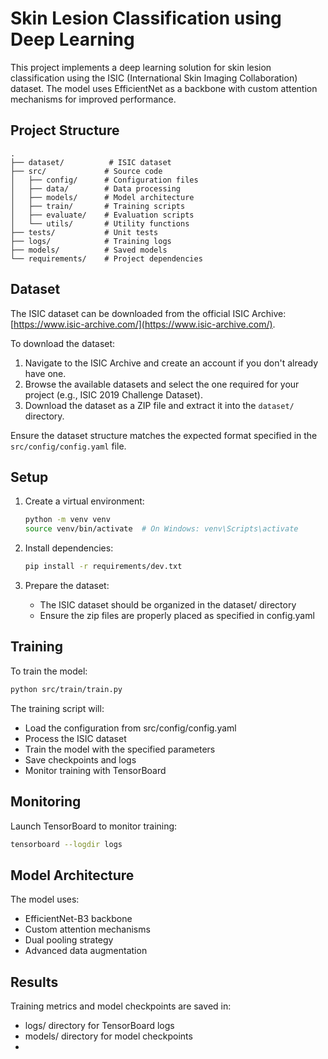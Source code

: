 # Skin Lesion Classification using Deep Learning

This project implements a deep learning solution for skin lesion classification using the ISIC (International Skin Imaging Collaboration) dataset. The model uses EfficientNet as a backbone with custom attention mechanisms for improved performance.

## Project Structure

```
.
├── dataset/          # ISIC dataset
├── src/             # Source code
│   ├── config/      # Configuration files
│   ├── data/        # Data processing
│   ├── models/      # Model architecture
│   ├── train/       # Training scripts
│   ├── evaluate/    # Evaluation scripts
│   └── utils/       # Utility functions
├── tests/           # Unit tests
├── logs/            # Training logs
├── models/          # Saved models
└── requirements/    # Project dependencies
```

## Dataset

The ISIC dataset can be downloaded from the official ISIC Archive: [https://www.isic-archive.com/](https://www.isic-archive.com/). 

To download the dataset:
1. Navigate to the ISIC Archive and create an account if you don't already have one.
2. Browse the available datasets and select the one required for your project (e.g., ISIC 2019 Challenge Dataset).
3. Download the dataset as a ZIP file and extract it into the `dataset/` directory.

Ensure the dataset structure matches the expected format specified in the `src/config/config.yaml` file.

## Setup

1. Create a virtual environment:
   ```bash
   python -m venv venv
   source venv/bin/activate  # On Windows: venv\Scripts\activate
   ```

2. Install dependencies:
   ```bash
   pip install -r requirements/dev.txt
   ```

3. Prepare the dataset:
   - The ISIC dataset should be organized in the dataset/ directory
   - Ensure the zip files are properly placed as specified in config.yaml

## Training

To train the model:

```bash
python src/train/train.py
```

The training script will:
- Load the configuration from src/config/config.yaml
- Process the ISIC dataset
- Train the model with the specified parameters
- Save checkpoints and logs
- Monitor training with TensorBoard

## Monitoring

Launch TensorBoard to monitor training:

```bash
tensorboard --logdir logs
```

## Model Architecture

The model uses:
- EfficientNet-B3 backbone
- Custom attention mechanisms
- Dual pooling strategy
- Advanced data augmentation

## Results

Training metrics and model checkpoints are saved in:
- logs/ directory for TensorBoard logs
- models/ directory for model checkpoints
- 

